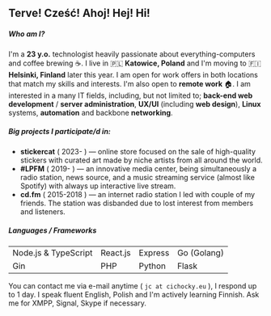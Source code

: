 ## Terve! Cześć! Ahoj! Hej! Hi!

##### Who am I?
I'm a **23 y.o.** technologist heavily passionate about everything-computers and coffee brewing ☕. I live in 🇵🇱 **Katowice, Poland** and I'm moving to 🇫🇮 **Helsinki, Finland** later this year. I am open for work offers in both locations that match my skills and interests. I'm also open to **remote work** 🏠. I am interested in a many IT fields, including, but not limited to; **back-end web development** / **server administration**, **UX/UI** (including **web design**), **Linux** systems, **automation** and backbone **networking**.

##### Big projects I participate/d in:
- **stickercat** ( 2023- ) — online store focused on the sale of high-quality stickers with curated art made by niche artists from all around the world.
- **#LPFM** ( 2019- ) — an innovative media center, being simultaneously a radio station, news source, and a music streaming service (almost like Spotify) with always up interactive live stream.
- **cd.fm** ( 2015-2018 ) — an internet radio station I led with couple of my friends. The station was disbanded due to lost interest from members and listeners.

##### Languages / Frameworks
|                      |          |         |             |
| -------------------- | -------- | ------- | ----------- |
| Node.js & TypeScript | React.js | Express | Go (Golang) |
| Gin                  | PHP      | Python  | Flask       |

You can contact me via e-mail anytime ( ``jc at cichocky.eu`` ), I respond up to 1 day.
I speak fluent English, Polish and I'm actively learning Finnish.
Ask me for XMPP, Signal, Skype if necessary.
